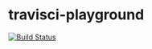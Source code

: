 # travisci-playground

[![Build Status](https://travis-ci.org/ko1nksm-sample/travisci-playground.svg?branch=master)](https://travis-ci.org/ko1nksm-sample/travisci-playground)
